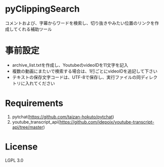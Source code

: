 # pyClippingSearch
コメントおよび、字幕からワードを検索し、切り抜きやみたい位置のリンクを作成してくれる補助ツール


# 事前設定
* archive_list.txtを作成し、YoutubeのvideoIDを11文字を記入
* 複数の動画にまたいで検索する場合は、1行ごとにvideoIDを追記して下さい
* テキストの保存文字コードは、UTF-8で保存し、実行ファイルの同ディレクトリに入れてください


# Requirements
1. pytchat(https://github.com/taizan-hokuto/pytchat)
2. youtube_transcript_api(https://github.com/jdepoix/youtube-transcript-api/tree/master)


# License
LGPL 3.0






